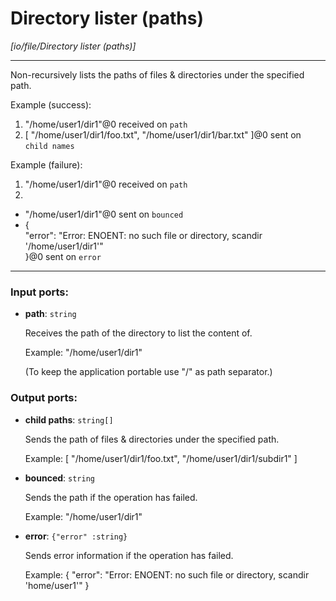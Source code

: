 # Directory lister (paths)

_[io/file/Directory lister (paths)]_

---

Non-recursively lists the paths of files & directories under the specified path.  
  
Example (success):   
1. "/home/user1/dir1"@0 received on `path`  
2. [ "/home/user1/dir1/foo.txt", "/home/user1/dir1/bar.txt" ]@0 sent on `child names`  
  
Example (failure):   
1. "/home/user1/dir1"@0 received on `path`  
2.   
- "/home/user1/dir1"@0 sent on `bounced`  
- {  
  "error": "Error: ENOENT: no such file or directory, scandir '/home/user1/dir1'"  
}@0 sent on `error`  

---

### Input ports:

* __path__: ` string `

    Receives the path of the directory to list the content of.
    
    Example:
    "/home/user1/dir1"
    
    (To keep the application portable use "/" as path separator.)

### Output ports:

* __child paths__: ` string[] `

    Sends the path of files & directories under the specified path.
    
    Example:
    [
      "/home/user1/dir1/foo.txt",
      "/home/user1/dir1/subdir1"
    ]


* __bounced__: ` string `

    Sends the path if the operation has failed.
    
    Example:
    "/home/user1/dir1"


* __error__: ` {"error" :string} `

    Sends error information if the operation has failed.
    
    Example: 
    {
      "error": "Error: ENOENT: no such file or directory, scandir 'home/user1'"
    }

